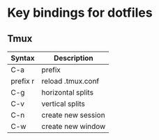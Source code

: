 # Key bindings for dotfiles

## Tmux

|Syntax|Description|
|-------- |---------|
|C-a|prefix|
|prefix r| reload  .tmux.conf|
|C-g| horizontal splits|
|C-v| vertical splits|
|C-n| create new session|
|C-w| create new window|

